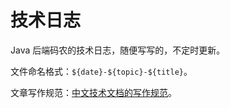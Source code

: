 # 技术日志

Java 后端码农的技术日志，随便写写的，不定时更新。

文件命名格式：`${date}-${topic}-${title}`。

文章写作规范：[中文技术文档的写作规范](https://github.com/ruanyf/document-style-guide)。